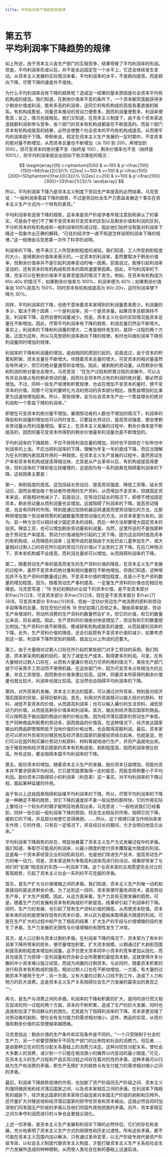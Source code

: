 ```yaml
---
title: 平均利润率下降趋势的规律
---
```


# 第五节<br>**平均利润率&zwnj;下降趋势的规律**

如上所述，由于资本主义各生产部门的互相竞争，结果导致了平均利润率的形成。但是，平均利润率形成以后，并不是永远固定在一个水平上，它还会继续发生变动。从资本主义发展的实际情况来看，平均利润率的水平，不是趋向提高，而是趋向下降，尽管下降的速度并不很快。

为什么平均利润率会有下降的趋势呢？造成这一结果的基本原因是社会资本平均有机构成的提高。我们知道，在剩余价值率不变的条件下，一个资本额究竟能获得多少剩余价值或利润，能有多高的利润率，这同它的有机构成的高低有着直接的联系。有机构成愈低，同量资本推动的劳动力便愈多，因而利润量便愈多，利润率便愈高；反之，情况也就相反。我们又知道，在资本主义制度下，由于各个资本家追逐超额利润和参与竞争，各个部门的资本有机构成都是在不断提高的。而各个部门资本有机构成提高的结果，必然会使整个社会资本的平均有机构成提高，从而使平均利润率趋于下降。举例来说，假定在资本主义生产发展的一定时期中，不变资本的绝对量不断增加，从而资本总量也不断增加（从 150 到 200，再增加到 300）。但可变资本的绝对量不变（始终是 100），剩余价值率也不变（始终是 100%），则平均利润率就会出现如下依次降低的情况：

$$
\begin{array}{lll}
c=\phantom{0}50 & v=100 & p'=\frac{100}{150}=66\frac{2}{3}\% \\[2ex]
c=100 & v=100 & p'=\frac{100}{200}=50\phantom{\frac{0}{3}}\% \\[2ex]
c=200 & v=100 & p'=\frac{100}{300}=33\frac{1}{3}\%
\end{array}
$$

所以，平均利润率下降乃是资本主义制度下劳动生产率提高的必然结果。马克思说：“一般利润率愈益下降的趋势，不过是劳动社会生产力愈益发展这个事实在资本主义生产方式内一个特有的表现。”

平均利润率有逐渐下降的趋势，这本来是资产阶级学者早就注意到和承认了的事实，可是由于他们不了解不变资本和可变资本的区别以及剩余价值和利润的区别，不分析资本的有机构成和一般利润率的形成过程，因此他们始终没有能对利润率下降这一现象作出正确的解释。“已往的经济学一直不知道怎样说明利润率下降的规律。”这一规律由马克思第一次作了科学的说明。

利润率的下降，绝不表示工人所受剥削程度的减轻。我们知道，工人所受剥削程度的大小，是用剩余价值率来表示的。一定资本的利润率，虽然要取决于剩余价值率，但剩余价值率并不是引起利润串变动的唯一因素。前面说过，能够引起利润率变动的，还有资本的有机构成和资本的周转速度等因素。因此，平均利润率的下降，完全可以在剩余价值率不变甚至提高的情况下发生。例如，在资本有机构成为 60c:40v 的情况下，如果剩余价值率为 100%，利润率便为 40%；如果剩余价值率由 100%提高为 150%，同时资本有机构成提高为 80c:20v，这时利润率便下降为 30%。

同样，平均利润率的下降，也绝不意味着资本家得到的利润量愈来愈少。利润量的多少，取决于两个因素：一个是利润率，另一个是资本量。如果资本总额保持不变，利润率下降，自然会使利润量减少。但是，资本主义社会的实际情况是资本总量在不断增加。因此，尽管平均利润率有下降的趋势，利润总量仍然会不断增大。事实上，利润率的下降和利润量的增大，二者是相伴发生的，是同一过程的两个方面。正因为这样，所以马克思把利润率趋向下降的规律，有时也叫做利润率下降但利润量同时增加的规律。

利润率的下降和利润量的增加，是由相同的原因引起的。前面说过，由于资本的积累和积聚，资本总量在不断增大。伴随着资本总量的增大，可变资本的相对量虽然会有所减少，但它的绝对量通常却会增加。因此，被剥削的劳动量，从而剩余价值和利润的绝对量也会增大。马克思说：“在生产过程和积累过程的进展中，可以占有并且会被占有的剩余劳动的量，因而社会资本所占有的利润的绝对量，都必然会增加。不过，同样一些生产规律和积累规律，也会在增加不变资本的量时，使不变资本的价值，同那个可变的要转化为活的劳动的资本部分相比，按愈益增加的比事更为迅速地增加起来。所以，那些规律，会为社会资本生产出一个愈益增长的绝对利润和一个愈益下降的利润率。”

即使在可变资本的绝对量不增加，雇佣劳动者的人数也不增加的情况下，利润率的降低和利润量的增加也可以同时发生。只要延长劳动日，提高劳动强度，便会使剩余劳动量从而利润量增加。事实上，在资本主义发展的过程中，剩余价值率是不断提高的，因而同量可变资本所得到的剩余价值量和利润量也是不断增加的。

乎均利润率的下降趋势，不仅不排除利润总量的增加，同时也不排除在个别年份中利润率的上涨。不应当把利润率的下降，理解为年复一年的直线下降，而应当理解为在长时期内表现其作用的一种趋势。在资本主义生产发展的过程中，虽然劳动生产率和资本有机构成提高得相当快，尤其是从产业革命以后，有机构成提高得更快，但利润率的下降却是比较缓慢的，这是因为有一系列因素在阻碍着利润率的下降。这些因素主要是：

第一，剥削程度的提高。这包括延长劳动日、提高劳动强度、降低工资等。延长劳动日，固然会增加每个劳动者所使用的生产资料，从而增加不变资本，但就固定资本来说，却是相对地减少了。前面说过，在劳动日延长的情况下，即使不增加固定资本，剩余劳动量从而利润量也会增加。这就阻碍了利润率的下降。提高劳动强度，也会有同样的作用。特别是通过加快机器运转速度而使劳动强化的方法，比那种用增加每个劳动者照管的机器数量而使劳动强化的方法，对资本家更为有利。因为，前一种方法可以相对减少固定资本的消耗，而后一种方法却要增大固定资本的投资。降低工资，也可以增加剩余劳动量和利润量。当然，这里所说的不是指那种由于劳动生产率提高、劳动力价值减低所引起的工资下降，因为这会同时提高资本的有机构成，从而降低利润率；这里所说的是指由于大批妇女儿童参加生产，或大量相对过剩人口的存在所引起的劳动力在价值以下出卖的工资下降。在后几种情况下，资本有机构威不会提高，而利润总量却可以增加，从而阻碍利润率的下降。

第二，随着劳动生产率的提高而发生的生产资料价值的降低，在资本主义生产发展的过程中，虽然不变资本的绝对量和相对量都在不断地增加，但我们知道，这种增加并不与生产资料的数量成比例。不变资本价值的增加程度，总是小于生产资料数量的增加程度。因为，随着劳动生产事的提高，一定量生产资料的价值也在相应地降低。马克思写道：“18 世纪初期纺纱业投下的资本价值，是不变资本部分 $\frac{1}{2}$，可变资本部分 $\frac{1}{2}$，现在是不变资本部分 $\frac{7}{8}$，可变资本部分 $\frac{1}{8}$，但由一定纺纱劳动生产地消费的原料和劳动手段等等的总量，现在恐怕已经有 18 世纪初期几百倍之多。理由简单就是，劳动生产率增进时，劳动所消费的生产资料的数量然会扩大，但它的价值，和它的数量比来说，将会减低。因此，生产资料的价值绝对地说增加了，但没有和它的数量按比例加。”生产资料价值不断降低，便减弱有机构成提高的速度，从而延缓利润率的下降。此外，生产资料价值的降低，还会引起原有不变资本价值的减少，如果考虑到这一层，利润率下降所受到的阻碍，就会比以上所说的还要大。

第三，由于大量相对过剩人口存在所引起的某些部门对手工劳动的采用。我们知道，资本家采用机器的目的，是为了减低生产成本，取得更多的利润。可是，在有大量相对过剩人口存在，从而有大量廉价劳动力可供利用的情况下，某些生产部门就宁可采用手工劳动而不使用机器。在这些部门中，因为可变资本占有相当大的比重，并且工资很低，因而剩余价值率便比较高。这样，同量资本所获得的剩余价值量也就比较大，利润率也就比较高。这当然也会阻碍平均利润率的下降。

第四，对外贸易的发展。资本主义发达的国家，可以通过对外贸易，特别是对经济落后国家的贸易，获得巨额利润。首先，利用对外贸易既可以输入班价的原料、材料，减低不变资本的价值，从而提高利润率；也可以输入廉价的生活资料，减低劳动力的价值，从而提高剩余价值率和利润率。其次，输出到经济落后国家的商品，可以按照高于输出国的商品价值的价格出售。因为经济落后国家的劳动生产率低，生产同种商品所耗费的劳动多，因而商品的价值高，在这种情况下，经济发达国家输出的商品即使按照低于当地价值的价格出售，也会取得高额利润。最后，资本家还可以把对外贸易同对殖民地及经济落后国家的直接投资结合起来，也就是说，他们可以在国外购买廉价劳动力和原料、材料等就地进行生产，并将产品就地出卖。由于殖民地和经济落后国家的资本有机构成低，剥削程度高，因而利润率便比较高。所有这些，都会阻碍本国平均利润率的下降。

第五，股份资本的增加。随着资本主义生产的发展，股份资本日益增加，但股份资本并不要求获得平均利润，它只是凭股票取得一定的股息，而股息照例要小于平均利润。股份资本只取得较小的利润率（利息率）这一事实，对平均利润率的下降过程，能起某种延缓的作用。

由于有以上这些因素阻碍和延缓平均利润率的下降，所以，尽管平均利润率的下降是一种确定不移的趋势，但它下降的速度却不象一般设想的那样快，它的作用实际上要经过一个较长的时期才能明显地表现出来。马克思说：“一般地说我们已经看到，同样一些引起一般利润率下降的原因，将会生出相反的作用，阻碍它的下降，缓和它的下降，并且部分地使它变得微弱。……所以，这个规律只是当作倾向来发生作用；它的作用，只有在一定情况下，并且经过长的期间，方才会明白地显示出来。”

平均利润率下降趋势的存在，明显地暴露了资本主义生产方式发展过程中的矛盾。我们知道，争取尽可能高的利润率，以最小限度的垫付资本攫取最大限度的利润，这是每一个资本家经营企业的动机和目的，也是他们改进生产技术、提高劳动生产力的唯一动力。但是，资本家这种为争取高利润率而进行的活动，结果却带来了与他们的“初衷”相违反的东西——利润率下降。这个与资本家的主观愿望完全对立的客观趋势，引起了资本主义社会一系列的不可克服的矛盾。

首先，是生产扩大与价值增殖之间的矛盾。我们知道，资本主义生产的唯一动机和直接目的是追求剩余价值。为了达到这一目的，资本家便尽量改进技术，提高劳动生产率，扩大生产规模。因此，从这方面来看，生产力具有无限发展的趋势。可是，随着生产力的发展和资本有机构成的不断提高，结果却引起了利润率的下降。同时，生产力的发展，也引起了现有生产资料价值的降低，从而使资本贬值。资本家本来的目的是想保存现有的资本价值，并以此为基础来取得最大限度的利润，可是在生产扩大的过程中却产生了相反的结果：扩大生产的手段与价值增殖的目的发生了矛盾，生产力发展的无限性与价值增殖的有限性发生了冲突。

其次，是人口过剩与资本过剩的矛盾。在利润率下降的情况下，资本家为了弥补利润率下降所带来的损失，便尽量增加积累，扩大资本规模，以期通过扩大剥削范围和提高剥削程度来增加利润量。这不仅使大资本同中小资本的竞争更加尖锐化，而且也提高了为获得一定利润量和开办新企业所需要的最低资本额。这就使得许多分散的中小资本难以独立经营，而成为闲置的过剩资本。与此同时，随着资本积累的进行和资本有机构成的提高，相对过剩人口也在不断地增加。一方面，有大量的过剩资本不被用于生产；另一方面，又有大量的过剩人口找不到工作，造成了人力和物力的巨大浪费。这是资本主义生产关系阻碍社会生产力发展的最突出的表现之一。

再次，是生产与消费之间的矛盾。利润率的下降和积累的扩大，是同时进行而又相互促进的同一过程的两个方面。资本的不断积累，造成了生产的巨大发展，同时也造成和加深了劳动群众的贫困化。尤其是为了阻碍利润率的下降，资本家更加强了对劳动者的剥削，使社会有支付能力的需求相对缩小。这样，商品的实现，从而价值和剩余价值的实现便越来越困难。

马克思指出：剩余价值的生产条件和实现条件是不同的，“一个只受限制于社会的生产力，另一个却要受限制于不同生产部门的比例性和社会的消费力。但后者……是由那种立在对抗性分配关系基础上的消费力决定。这种对抗性分配关系，使社会大多数人的消费，减少到一个只能在相当狭小的展界以内变动的最小限度。”可见，在资本主义的生产过程和产品实现过程之间存在着对抗性的矛盾，这种矛盾可以归结为生产和消费的矛盾，即生产无限扩大的趋势与有支付能力的需求相对缩小之间的矛盾。

最后，利润率下降趋势规律的作用，也加剧了资产阶级同无产阶级之间、资本主义列强同殖民地和经济落后国家之间、以及资本家相互之间的矛盾。在利润率下降趋势的威胁下，经济发达国家的资本家除日益加紧对本国无产阶级的剥削和压榨外，还尽量扩大对殖民地和经济落后国家的掠夺性贸易和资本输出。这就必然会同时加深他们同本国无产阶级的矛盾以及他们同国外其他民族的矛盾。另外，资本家相互之间为争夺利润而进行的斗争也会更趋尖锐化。

上述一切矛盾，是资本主义生产发展和利润半下降的必然伴侣，它们的存在和发展，充分地表明了资本主义生产方式的局限性和历史过渡性。所有这些矛盾，都不可能在资本主义范围内加以解决，只有通过革命变革，以无产阶级专政代替资产阶级专政，以社会主义制度代替资本主义制度，才能打破资本主义生产关系给社会生产力发展所造成的种种限制，从而使人类社会在新的基础上迅速前进。